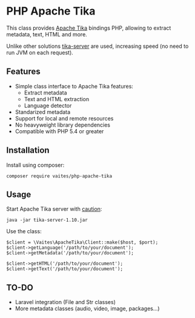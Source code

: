 PHP Apache Tika
===============

This class provides [Apache Tika](https://tika.apache.org) bindings PHP,
allowing to extract metadata, text, HTML and more.

Unlike other solutions [tika-server](http://wiki.apache.org/tika/TikaJAXRS)
are used, increasing speed (no need to run JVM on each request).

Features
--------

* Simple class interface to Apache Tika features:
    * Extract metadata
    * Text and HTML extraction
    * Language detector
* Standarized metadata
* Support for local and remote resources
* No heavyweight library dependencies
* Compatible with PHP 5.4 or greater

Installation
------------

Install using composer:

    composer require vaites/php-apache-tika


Usage
-----

Start Apache Tika server with [caution](http://www.openwall.com/lists/oss-security/2015/08/13/5):

    java -jar tika-server-1.10.jar


Use the class:

    $client = \Vaites\ApacheTika\Client::make($host, $port);
    $client->getLanguage('/path/to/your/document');
    $client->getMetadata('/path/to/your/document');

    $client->getHTML('/path/to/your/document');
    $client->getText('/path/to/your/document');


TO-DO
-----

* Laravel integration (File and Str classes)
* More metadata classes (audio, video, image, packages...)